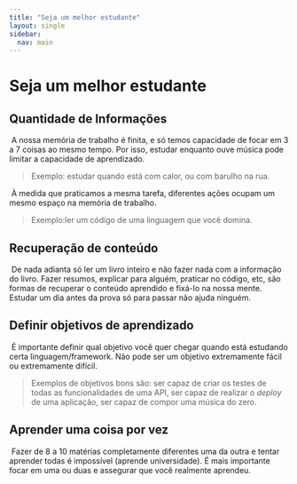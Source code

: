 ```yaml
---
title: "Seja um melhor estudante"
layout: single
sidebar:
  nav: main
---
```


# Seja um melhor estudante

## Quantidade de Informações

​ A nossa memória de trabalho é finita, e só temos capacidade de focar em 3 a 7 coisas ao mesmo tempo. Por isso, estudar enquanto ouve música pode limitar a capacidade de aprendizado.

> Exemplo: estudar quando está com calor, ou com barulho na rua.

​ À medida que praticamos a mesma tarefa, diferentes ações ocupam um mesmo espaço na memória de trabalho.

> Exemplo:ler um código de uma linguagem que você domina.

## Recuperação de conteúdo

​ De nada adianta só ler um livro inteiro e não fazer nada com a informação do livro. Fazer resumos, explicar para alguém, praticar no código, etc, são formas de recuperar o conteúdo aprendido e fixá-lo na nossa mente. Estudar um dia antes da prova só para passar não ajuda ninguém.

## Definir objetivos de aprendizado

​ É importante definir qual objetivo você quer chegar quando está estudando certa linguagem/framework. Não pode ser um objetivo extremamente fácil ou extremamente difícil.

> Exemplos de objetivos bons são: ser capaz de criar os testes de todas as funcionalidades de uma API, ser capaz de realizar o _deploy_ de uma aplicação, ser capaz de compor uma música do zero.

## Aprender uma coisa por vez

​ Fazer de 8 a 10 matérias completamente diferentes uma da outra e tentar aprender todas é impossível (aprende universidade). É mais importante focar em uma ou duas e assegurar que você realmente aprendeu.
